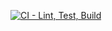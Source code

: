 [![CI - Lint, Test, Build](https://github.com/digitalmonad/custom-react-hooks-library/actions/workflows/pull-request.yml/badge.svg)](https://github.com/digitalmonad/custom-react-hooks-library/actions/workflows/pull-request.yml)
